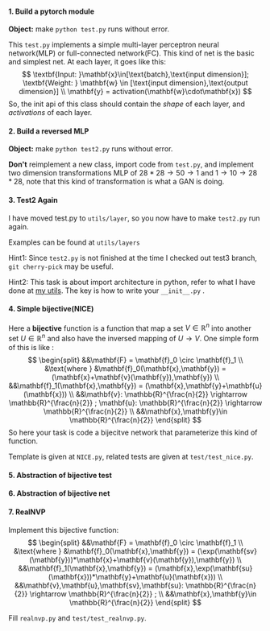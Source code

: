 #### 1. Build a pytorch module

**Object:** make `python test.py` runs without error.

This `test.py` implements a simple multi-layer perceptron neural network(MLP) or full-connected network(FC). This kind of net is the basic and simplest net. At each layer, it goes like this:
$$
\textbf{Input: }\mathbf{x}\in[\text{batch},\text{input dimension}]; \textbf{Weight: } \mathbf{w} \in [\text{input dimension},\text{output dimension}] \\
\mathbf{y} = activation(\mathbf{w}\cdot\mathbf{x})
$$
So, the init api of this class should contain the *shape* of each layer, and *activations* of each layer.

#### 2. Build a reversed MLP

**Object:** make `python test2.py` runs without error.

**Don't** reimplement a new class, import code from `test.py`, and implement two dimension transformations MLP of $28*28\rightarrow50\rightarrow1$ and $1\rightarrow 10\rightarrow 28*28$, note that this kind of transformation is what a GAN is doing.

#### 3. Test2 Again

I have moved test.py to `utils/layer`,  so you now have to make `test2.py` run again.

Examples can be found at `utils/layers`

Hint1: Since `test2.py` is not finished at the time I checked out test3 branch, `git cherry-pick` may be useful.

Hint2: This task is about import architecture in python, refer to what I have done at [my utils](https://github.com/li012589/NeuralRG/tree/master/utils). The key is how to write your `__init__.py` .

#### 4. Simple bijective(NICE)

Here a **bijective** function is a function that map a set $V \in \mathbb{R}^n$ into another set $U \in \mathbb{R}^n$ and also have the inversed mapping of $U \rightarrow V$. One simple form of this is like :
$$
\begin{split}
&&\mathbf{F} = \mathbf{f}_0 \circ \mathbf{f}_1 \\
&\text{where }
&\mathbf{f}_0(\mathbf{x},\mathbf{y}) = (\mathbf{x}+\mathbf{v}(\mathbf{y}),\mathbf{y}) \\
&&\mathbf{f}_1(\mathbf{x},\mathbf{y}) = (\mathbf{x},\mathbf{y}+\mathbf{u}(\mathbf{x})) \\
&&\mathbf{v}: \mathbb{R}^{\frac{n}{2}} \rightarrow \mathbb{R}^{\frac{n}{2}} ;
\mathbf{u}: \mathbb{R}^{\frac{n}{2}} \rightarrow \mathbb{R}^{\frac{n}{2}} \\
&&\mathbf{x},\mathbf{y}\in \mathbb{R}^{\frac{n}{2}}
\end{split}
$$
So here your task is code a bijecitve network that parameterize this kind of function.

Template is given at `NICE.py`, related tests are given at `test/test_nice.py`.

#### 5. Abstraction of bijective test



#### 6. Abstraction of bijective net



#### 7. RealNVP

Implement this bijective function:
$$
\begin{split}
&&\mathbf{F} = \mathbf{f}_0 \circ \mathbf{f}_1 \\
&\text{where }
&\mathbf{f}_0(\mathbf{x},\mathbf{y}) = (\exp(\mathbf{sv}(\mathbf{y}))*\mathbf{x}+\mathbf{v}(\mathbf{y}),\mathbf{y}) \\
&&\mathbf{f}_1(\mathbf{x},\mathbf{y}) = (\mathbf{x},\exp(\mathbf{su}(\mathbf{x}))*\mathbf{y}+\mathbf{u}(\mathbf{x})) \\
&&\mathbf{v},\mathbf{u},\mathbf{sv},\mathbf{su}: \mathbb{R}^{\frac{n}{2}} \rightarrow \mathbb{R}^{\frac{n}{2}} ; \\
&&\mathbf{x},\mathbf{y}\in \mathbb{R}^{\frac{n}{2}}
\end{split}
$$


Fill `realnvp.py` and `test/test_realnvp.py`.
